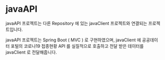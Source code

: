 # javaAPI

javaAPI 프로젝트는 다른 Repository 에 있는 javaClient 프로젝트와 연결되는 프로젝트입니다.

javaAPI 프로젝트는 Spring Boot ( MVC ) 로 구현하였으며, javaClient 에 공공데이터 포털의 코로나19 접종현황 API 를 실질적으로 호출하고
전달 받은 데이터를 javaClient 로 전달해줍니다.
